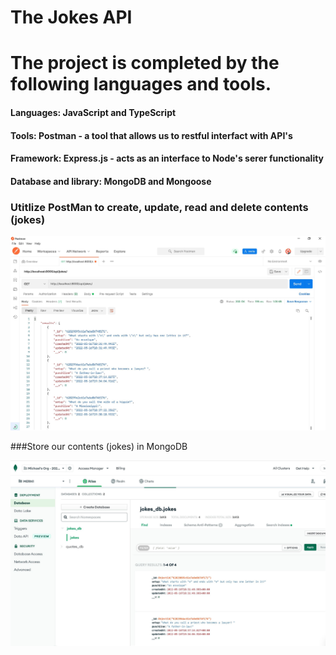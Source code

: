 # The Jokes API 

# The project is completed by the following languages and tools.
#### Languages: JavaScript and TypeScript
#### Tools: Postman - a tool that allows us to restful interfact with API's
#### Framework: Express.js - acts as an interface to Node's serer functionality
#### Database and library: MongoDB and Mongoose

### Utitlize PostMan to create, update, read and delete contents (jokes)

![img](./postMan_all.JPG)

###Store our contents (jokes) in MongoDB

![img](./mongoose_all.JPG)
